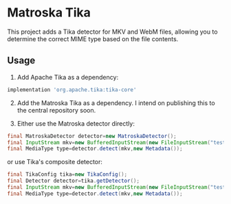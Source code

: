 # Matroska Tika

This project adds a Tika detector for MKV and WebM files, allowing you to determine the correct MIME type based on the
file contents.

## Usage

1. Add Apache Tika as a dependency:

```groovy
implementation 'org.apache.tika:tika-core'
```

2. Add the Matroska Tika as a dependency. I intend on publishing this to the central repository soon.

3. Either use the Matroska detector directly:

```java
final MatroskaDetector detector=new MatroskaDetector();
final InputStream mkv=new BufferedInputStream(new FileInputStream("test.mkv"));
final MediaType type=detector.detect(mkv,new Metadata());
```

or use Tika's composite detector:

```java
final TikaConfig tika=new TikaConfig();
final Detector detector=tika.getDetector();
final InputStream mkv=new BufferedInputStream(new FileInputStream("test.mkv"));
final MediaType type=detector.detect(mkv,new Metadata());
```
